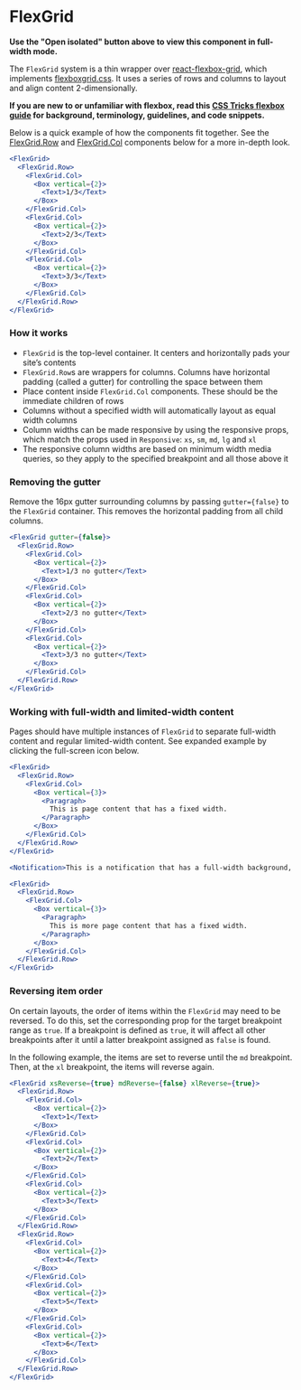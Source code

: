 # FlexGrid

**Use the "Open isolated" button above to view this component in full-width mode.**

The `FlexGrid` system is a thin wrapper over [react-flexbox-grid](https://github.com/roylee0704/react-flexbox-grid),
which implements [flexboxgrid.css](http://flexboxgrid.com/). It uses a series of rows and columns to layout and align
content 2-dimensionally.

**If you are new to or unfamiliar with flexbox, read this [CSS Tricks flexbox guide](https://css-tricks.com/snippets/css/a-guide-to-flexbox/) for background, terminology, guidelines, and code snippets.**

Below is a quick example of how the components fit together. See the [FlexGrid.Row](#row) and [FlexGrid.Col](#col)
components below for a more in-depth look.

```jsx { "props": { "className": "docs_full-width-playground docs_flex-grid-coloring" } }
<FlexGrid>
  <FlexGrid.Row>
    <FlexGrid.Col>
      <Box vertical={2}>
        <Text>1/3</Text>
      </Box>
    </FlexGrid.Col>
    <FlexGrid.Col>
      <Box vertical={2}>
        <Text>2/3</Text>
      </Box>
    </FlexGrid.Col>
    <FlexGrid.Col>
      <Box vertical={2}>
        <Text>3/3</Text>
      </Box>
    </FlexGrid.Col>
  </FlexGrid.Row>
</FlexGrid>
```

### How it works

- `FlexGrid` is the top-level container. It centers and horizontally pads your site’s contents
- `FlexGrid.Row`s are wrappers for columns. Columns have horizontal padding (called a gutter) for controlling the space between them
- Place content inside `FlexGrid.Col` components. These should be the immediate children of rows
- Columns without a specified width will automatically layout as equal width columns
- Column widths can be made responsive by using the responsive props, which match the props used in `Responsive`: `xs`, `sm`,
  `md`, `lg` and `xl`
- The responsive column widths are based on minimum width media queries, so they apply to the specified breakpoint and all
  those above it

### Removing the gutter

Remove the 16px gutter surrounding columns by passing `gutter={false}` to the `FlexGrid` container. This removes the
horizontal padding from all child columns.

```jsx { "props": { "className": "docs_full-width-playground docs_flex-grid-coloring" } }
<FlexGrid gutter={false}>
  <FlexGrid.Row>
    <FlexGrid.Col>
      <Box vertical={2}>
        <Text>1/3 no gutter</Text>
      </Box>
    </FlexGrid.Col>
    <FlexGrid.Col>
      <Box vertical={2}>
        <Text>2/3 no gutter</Text>
      </Box>
    </FlexGrid.Col>
    <FlexGrid.Col>
      <Box vertical={2}>
        <Text>3/3 no gutter</Text>
      </Box>
    </FlexGrid.Col>
  </FlexGrid.Row>
</FlexGrid>
```

### Working with full-width and limited-width content

Pages should have multiple instances of `FlexGrid` to separate full-width content and regular limited-width content.
See expanded example by clicking the full-screen icon below.

```jsx { "props": { "className": "docs_full-width-playground" } }
<FlexGrid>
  <FlexGrid.Row>
    <FlexGrid.Col>
      <Box vertical={3}>
        <Paragraph>
          This is page content that has a fixed width.
        </Paragraph>
      </Box>
    </FlexGrid.Col>
  </FlexGrid.Row>
</FlexGrid>

<Notification>This is a notification that has a full-width background, and fixed-width content.</Notification>

<FlexGrid>
  <FlexGrid.Row>
    <FlexGrid.Col>
      <Box vertical={3}>
        <Paragraph>
          This is more page content that has a fixed width.
        </Paragraph>
      </Box>
    </FlexGrid.Col>
  </FlexGrid.Row>
</FlexGrid>
```

### Reversing item order

On certain layouts, the order of items within the `FlexGrid` may need to be reversed. To do this, set the corresponding prop for the target breakpoint range as `true`. If a breakpoint is defined as `true`, it will affect all other breakpoints after it until a latter breakpoint assigned as `false` is found.

In the following example, the items are set to reverse until the `md` breakpoint. Then, at the `xl` breakpoint, the items will reverse again.

```jsx { "props": { "className": "docs_full-width-playground docs_flex-grid-coloring" } }
<FlexGrid xsReverse={true} mdReverse={false} xlReverse={true}>
  <FlexGrid.Row>
    <FlexGrid.Col>
      <Box vertical={2}>
        <Text>1</Text>
      </Box>
    </FlexGrid.Col>
    <FlexGrid.Col>
      <Box vertical={2}>
        <Text>2</Text>
      </Box>
    </FlexGrid.Col>
    <FlexGrid.Col>
      <Box vertical={2}>
        <Text>3</Text>
      </Box>
    </FlexGrid.Col>
  </FlexGrid.Row>
  <FlexGrid.Row>
    <FlexGrid.Col>
      <Box vertical={2}>
        <Text>4</Text>
      </Box>
    </FlexGrid.Col>
    <FlexGrid.Col>
      <Box vertical={2}>
        <Text>5</Text>
      </Box>
    </FlexGrid.Col>
    <FlexGrid.Col>
      <Box vertical={2}>
        <Text>6</Text>
      </Box>
    </FlexGrid.Col>
  </FlexGrid.Row>
</FlexGrid>
```
